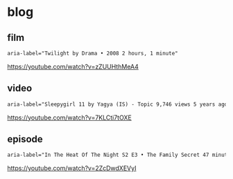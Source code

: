 # blog

## film

~~~html
aria-label="Twilight by Drama • 2008 2 hours, 1 minute"
~~~

https://youtube.com/watch?v=zZUUHthMeA4

## video

~~~html
aria-label="Sleepygirl 11 by Yagya (IS) - Topic 9,746 views 5 years ago 6 minutes, 15 seconds"
~~~

https://youtube.com/watch?v=7KLCti7tOXE

## episode

~~~html
aria-label="In The Heat Of The Night S2 E3 • The Family Secret 47 minutes"
~~~

https://youtube.com/watch?v=2ZcDwdXEVyI
